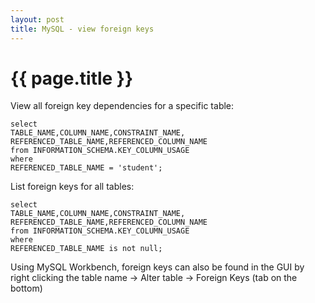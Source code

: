 ```yaml
---
layout: post
title: MySQL - view foreign keys
---
```


{{ page.title }}
================
View all foreign key dependencies for a specific table:

    select
    TABLE_NAME,COLUMN_NAME,CONSTRAINT_NAME, REFERENCED_TABLE_NAME,REFERENCED_COLUMN_NAME
    from INFORMATION_SCHEMA.KEY_COLUMN_USAGE
    where
    REFERENCED_TABLE_NAME = 'student';


List foreign keys for all tables:

    select
    TABLE_NAME,COLUMN_NAME,CONSTRAINT_NAME, REFERENCED_TABLE_NAME,REFERENCED_COLUMN_NAME
    from INFORMATION_SCHEMA.KEY_COLUMN_USAGE
    where
    REFERENCED_TABLE_NAME is not null;

Using MySQL Workbench, foreign keys can also be found in the GUI by right clicking the table name -> Alter table -> Foreign Keys (tab on the bottom)
